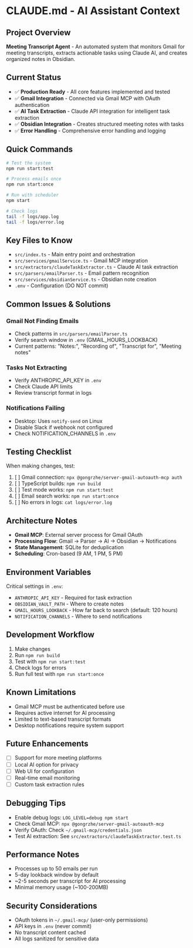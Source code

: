 # CLAUDE.md - AI Assistant Context

## Project Overview
**Meeting Transcript Agent** - An automated system that monitors Gmail for meeting transcripts, extracts actionable tasks using Claude AI, and creates organized notes in Obsidian.

## Current Status
- ✅ **Production Ready** - All core features implemented and tested
- ✅ **Gmail Integration** - Connected via Gmail MCP with OAuth authentication
- ✅ **AI Task Extraction** - Claude API integration for intelligent task extraction
- ✅ **Obsidian Integration** - Creates structured meeting notes with tasks
- ✅ **Error Handling** - Comprehensive error handling and logging

## Quick Commands
```bash
# Test the system
npm run start:test

# Process emails once
npm run start:once

# Run with scheduler
npm start

# Check logs
tail -f logs/app.log
tail -f logs/error.log
```

## Key Files to Know
- `src/index.ts` - Main entry point and orchestration
- `src/services/gmailService.ts` - Gmail MCP integration
- `src/extractors/claudeTaskExtractor.ts` - Claude AI task extraction
- `src/parsers/emailParser.ts` - Email pattern recognition
- `src/services/obsidianService.ts` - Obsidian note creation
- `.env` - Configuration (DO NOT commit)

## Common Issues & Solutions

### Gmail Not Finding Emails
- Check patterns in `src/parsers/emailParser.ts`
- Verify search window in `.env` (GMAIL_HOURS_LOOKBACK)
- Current patterns: "Notes:", "Recording of", "Transcript for", "Meeting notes"

### Tasks Not Extracting
- Verify ANTHROPIC_API_KEY in `.env`
- Check Claude API limits
- Review transcript format in logs

### Notifications Failing
- Desktop: Uses `notify-send` on Linux
- Disable Slack if webhook not configured
- Check NOTIFICATION_CHANNELS in `.env`

## Testing Checklist
When making changes, test:
1. [ ] Gmail connection: `npx @gongrzhe/server-gmail-autoauth-mcp auth`
2. [ ] TypeScript builds: `npm run build`
3. [ ] Test mode works: `npm run start:test`
4. [ ] Email search works: `npm run start:once`
5. [ ] No errors in logs: `cat logs/error.log`

## Architecture Notes
- **Gmail MCP**: External server process for Gmail OAuth
- **Processing Flow**: Gmail → Parser → AI → Obsidian → Notifications
- **State Management**: SQLite for deduplication
- **Scheduling**: Cron-based (9 AM, 1 PM, 5 PM)

## Environment Variables
Critical settings in `.env`:
- `ANTHROPIC_API_KEY` - Required for task extraction
- `OBSIDIAN_VAULT_PATH` - Where to create notes
- `GMAIL_HOURS_LOOKBACK` - How far back to search (default: 120 hours)
- `NOTIFICATION_CHANNELS` - Where to send notifications

## Development Workflow
1. Make changes
2. Run `npm run build`
3. Test with `npm run start:test`
4. Check logs for errors
5. Run full test with `npm run start:once`

## Known Limitations
- Gmail MCP must be authenticated before use
- Requires active internet for AI processing
- Limited to text-based transcript formats
- Desktop notifications require system support

## Future Enhancements
- [ ] Support for more meeting platforms
- [ ] Local AI option for privacy
- [ ] Web UI for configuration
- [ ] Real-time email monitoring
- [ ] Custom task extraction rules

## Debugging Tips
- Enable debug logs: `LOG_LEVEL=debug npm start`
- Check Gmail MCP: `npx @gongrzhe/server-gmail-autoauth-mcp`
- Verify OAuth: Check `~/.gmail-mcp/credentials.json`
- Test AI extraction: See `src/extractors/claudeTaskExtractor.test.ts`

## Performance Notes
- Processes up to 50 emails per run
- 5-day lookback window by default
- ~2-5 seconds per transcript for AI processing
- Minimal memory usage (~100-200MB)

## Security Considerations
- OAuth tokens in `~/.gmail-mcp/` (user-only permissions)
- API keys in `.env` (never commit)
- No transcript content cached
- All logs sanitized for sensitive data